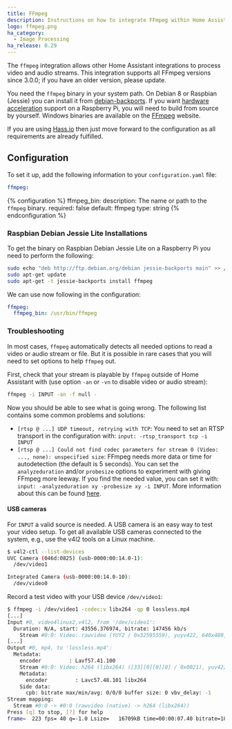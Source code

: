 ```yaml
---
title: FFmpeg
description: Instructions on how to integrate FFmpeg within Home Assistant.
logo: ffmpeg.png
ha_category:
  - Image Processing
ha_release: 0.29
---
```


The `ffmpeg` integration allows other Home Assistant integrations to process video and audio streams. This integration supports all FFmpeg versions since 3.0.0; if you have an older version, please update.

<div class='note'>

You need the `ffmpeg` binary in your system path. On Debian 8 or Raspbian (Jessie) you can install it from [debian-backports](https://backports.debian.org/Instructions/). If you want [hardware acceleration](https://trac.ffmpeg.org/wiki/HWAccelIntro) support on a Raspberry Pi, you will need to build from source by yourself. Windows binaries are available on the [FFmpeg](http://www.ffmpeg.org/) website.
</div>

<div class='note'>

If you are using [Hass.io](/hassio/) then just move forward to the configuration as all requirements are already fulfilled.

</div>

## Configuration

To set it up, add the following information to your `configuration.yaml` file:

```yaml
ffmpeg:
```

{% configuration %}
ffmpeg_bin:
  description: The name or path to the `ffmpeg` binary.
  required: false
  default: ffmpeg
  type: string
{% endconfiguration %}

### Raspbian Debian Jessie Lite Installations
To get the binary on Raspbian Debian Jessie Lite on a Raspberry Pi you need to perform the following:

```bash
sudo echo "deb http://ftp.debian.org/debian jessie-backports main" >> /etc/apt/sources.list
sudo apt-get update
sudo apt-get -t jessie-backports install ffmpeg
```

We can use now following in the configuration:

```yaml
ffmpeg:
  ffmpeg_bin: /usr/bin/ffmpeg
```

### Troubleshooting

In most cases, `ffmpeg` automatically detects all needed options to read a video or audio stream or file. But it is possible in rare cases that you will need to set options to help `ffmpeg` out.

First, check that your stream is playable by `ffmpeg` outside of Home Assistant with (use option `-an` or `-vn` to disable video or audio stream):

```bash
ffmpeg -i INPUT -an -f null -
```

Now you should be able to see what is going wrong. The following list contains some common problems and solutions:

- `[rtsp @ ...] UDP timeout, retrying with TCP`: You need to set an RTSP transport in the configuration with: `input: -rtsp_transport tcp -i INPUT`
- `[rtsp @ ...] Could not find codec parameters for stream 0 (Video: ..., none): unspecified size`: FFmpeg needs more data or time for autodetection (the default is 5 seconds). You can set the `analyzeduration` and/or `probesize` options to experiment with giving FFmpeg more leeway. If you find the needed value, you can set it with: `input: -analyzeduration xy -probesize xy -i INPUT`. More information about this can be found [here](https://www.ffmpeg.org/ffmpeg-formats.html#Description).

#### USB cameras

For `INPUT` a valid source is needed. A USB camera is an easy way to test your video setup. To get all available USB cameras connected to the system, e.g., use the v4l2 tools on a Linux machine.

```bash
$ v4l2-ctl --list-devices
UVC Camera (046d:0825) (usb-0000:00:14.0-1):
  /dev/video1

Integrated Camera (usb-0000:00:14.0-10):
  /dev/video0
```

Record a test video with your USB device `/dev/video1`:

```bash
$ ffmpeg -i /dev/video1 -codec:v libx264 -qp 0 lossless.mp4
[...]
Input #0, video4linux2,v4l2, from '/dev/video1':
  Duration: N/A, start: 43556.376974, bitrate: 147456 kb/s
    Stream #0:0: Video: rawvideo (YUY2 / 0x32595559), yuyv422, 640x480, 147456 kb/s, 30 fps, 30 tbr, 1000k tbn, 1000k tbc
[...]
Output #0, mp4, to 'lossless.mp4':
  Metadata:
    encoder         : Lavf57.41.100
    Stream #0:0: Video: h264 (libx264) ([33][0][0][0] / 0x0021), yuv422p, 640x480, q=-1--1, 30 fps, 15360 tbn, 30 tbc
    Metadata:
      encoder         : Lavc57.48.101 libx264
    Side data:
      cpb: bitrate max/min/avg: 0/0/0 buffer size: 0 vbv_delay: -1
Stream mapping:
  Stream #0:0 -> #0:0 (rawvideo (native) -> h264 (libx264))
Press [q] to stop, [?] for help
frame=  223 fps= 40 q=-1.0 Lsize=   16709kB time=00:00:07.40 bitrate=18497.5kbits/s dup=58 drop=0 speed=1.32x
```
